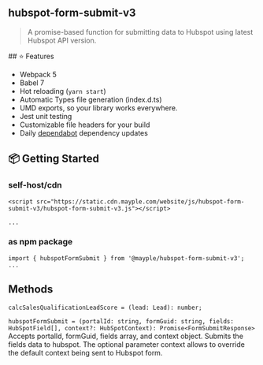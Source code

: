 <div>
  <h2>hubspot-form-submit-v3</h2>
  <blockquote>A promise-based function for submitting data to Hubspot using latest Hubspot API version.</blockquote>
</div>
## ⭐️ Features

- Webpack 5
- Babel 7
- Hot reloading (`yarn start`)
- Automatic Types file generation (index.d.ts)
- UMD exports, so your library works everywhere.
- Jest unit testing
- Customizable file headers for your build 
- Daily [dependabot](https://dependabot.com) dependency updates

## 📦 Getting Started

### self-host/cdn

```
<script src="https://static.cdn.mayple.com/website/js/hubspot-form-submit-v3/hubspot-form-submit-v3.js"></script>

...
```

### as npm package

```
import { hubspotFormSubmit } from '@mayple/hubspot-form-submit-v3';
...
```

## Methods
`calcSalesQualificationLeadScore = (lead: Lead): number;`


`hubspotFormSubmit = (portalId: string, formGuid: string, fields: HubSpotField[], context?: HubSpotContext): Promise<FormSubmitResponse>`
Accepts portalId, formGuid, fields array, and context object. 
Submits the fields data to hubspot.
The optional parameter context allows to override the default context being sent to Hubspot form.
